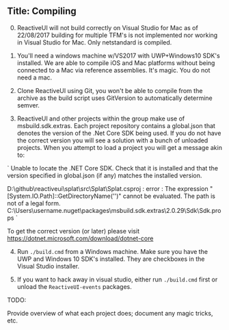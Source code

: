 Title: Compiling
---

0. ReactiveUI will not build correctly on Visual Studio for Mac as of 22/08/2017 building for multiple TFM's is not implemented nor working in Visual Studio for Mac. Only netstandard is compiled.

1. You'll need a windows machine w/VS2017 with UWP+Windows10 SDK's installed. We are able to compile iOS and Mac platforms without being connected to a Mac via reference assemblies. It's magic. You do not need a mac.

2. Clone ReactiveUI using Git, you won't be able to compile from the archive as the build script uses GitVersion to automatically determine semver.

3. ReactiveUI and other projects within the group make use of msbuild.sdk.extras. Each project repository contains a global.json that denotes the version of the .Net Core SDK being used. If you do not have the correct version you will see a solution with a bunch of unloaded projects. When you attempt to load a project you will get a message akin to:

`
Unable to locate the .NET Core SDK. Check that it is installed and that the version specified in global.json (if any) matches the installed version.

D:\github\reactiveui\splat\src\Splat\Splat.csproj : error  : The expression "[System.IO.Path]::GetDirectoryName('')" cannot be evaluated. The path is not of a legal form.  C:\Users\username\.nuget\packages\msbuild.sdk.extras\2.0.29\Sdk\Sdk.props
`

To get the correct version (or later) please visit https://dotnet.microsoft.com/download/dotnet-core


4. Run `./build.cmd` from a Windows machine. Make sure you have the UWP and Windows 10 SDK's installed. They are checkboxes in the Visual Studio installer.

5. If you want to hack away in visual studio, either run `./build.cmd` first or unload the `ReactiveUI-events` packages.

TODO:

Provide overview of what each project does; document any magic tricks, etc.


